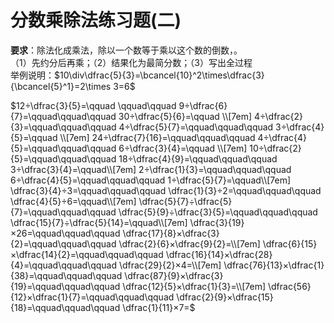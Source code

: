 # 分数乘除法练习题(二)
**要求**：除法化成乘法，除以一个数等于乘以这个数的倒数，。  
（1）先约分后再乘；（2）结果化为最简分数；（3）写出全过程  
举例说明：$10\div\dfrac{5}{3}=\bcancel{10}^2\times\dfrac{3}{\bcancel{5}^1}=2\times 3=6$   

$12÷\dfrac{3}{5}=\qquad \qquad\qquad
9÷\dfrac{6}{7}=\qquad\qquad\qquad
30÷\dfrac{5}{6}=\qquad \\[7em]
4÷\dfrac{2}{3}=\qquad\qquad\qquad
4÷\dfrac{5}{7}=\qquad\qquad\qquad
3÷\dfrac{4}{5}=\qquad \\[7em]
24÷\dfrac{7}{16}=\qquad\qquad\qquad
4÷\dfrac{4}{5}=\qquad\qquad\qquad
6÷\dfrac{3}{4}=\qquad \\[7em]
10÷\dfrac{2}{5}=\qquad\qquad\qquad
18÷\dfrac{4}{9}=\qquad\qquad\qquad
3÷\dfrac{3}{4}=\qquad\\[7em]
2÷\dfrac{1}{3}=\qquad\qquad\qquad
6÷\dfrac{4}{5}=\qquad\qquad\qquad
1÷\dfrac{5}{7}=\qquad\\[7em]
\dfrac{3}{4}÷3=\qquad\qquad\qquad
\dfrac{1}{3}÷2=\qquad\qquad\qquad
\dfrac{4}{5}÷6=\qquad\\[7em]
\dfrac{5}{7}÷\dfrac{5}{7}=\qquad\qquad\qquad
\dfrac{5}{9}÷\dfrac{3}{5}=\qquad\qquad\qquad
\dfrac{15}{7}÷\dfrac{5}{14}=\qquad\\[7em]
\dfrac{3}{19}×26=\qquad\qquad\qquad
\dfrac{17}{8}×\dfrac{3}{2}=\qquad\qquad\qquad
\dfrac{2}{6}×\dfrac{9}{2}=\\[7em]
\dfrac{6}{15}×\dfrac{14}{2}=\qquad\qquad\qquad
\dfrac{16}{14}×\dfrac{28}{4}=\qquad\qquad\qquad
\dfrac{29}{2}×4=\\[7em]
\dfrac{76}{13}×\dfrac{1}{38}=\qquad\qquad\qquad
\dfrac{87}{9}×\dfrac{3}{19}=\qquad\qquad\qquad
\dfrac{12}{5}×\dfrac{1}{3}=\\[7em]
\dfrac{56}{12}×\dfrac{1}{7}=\qquad\qquad\qquad
\dfrac{2}{9}×\dfrac{15}{18}=\qquad\qquad\qquad
\dfrac{1}{11}×7=$